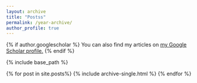 ```yaml
---
layout: archive
title: "Postss"
permalink: /year-archive/
author_profile: true
---
```


{% if author.googlescholar %}
  You can also find my articles on <u><a href="{{author.googlescholar}}">my Google Scholar profile</a>.</u>
{% endif %}

{% include base_path %}

{% for post in site.posts%}
  {% include archive-single.html %}
{% endfor %}
